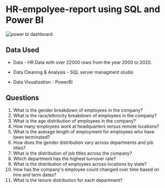 # HR-empolyee-report using SQL and Power BI

![power bi dashboard]((https://app.powerbi.com/view?r=eyJrIjoiZmNjMmU4ZmItNTgxNy00YWM1LTk0MWItODZkNDU1MzMxNGM2IiwidCI6ImRmODY3OWNkLWE4MGUtNDVkOC05OWFjLWM4M2VkN2ZmOTVhMCJ9))


## Data Used

- Data - HR Data with over 22000 rows from the year 2000 to 2020.

- Data Cleaning & Analysis - SQL server managment studio 

- Data Visualization - PowerBI

## Questions

1. What is the gender breakdown of employees in the company?
2. What is the race/ethnicity breakdown of employees in the company?
3. What is the age distribution of employees in the company?
4. How many employees work at headquarters versus remote locations?
5. What is the average length of employment for employees who have been terminated?
6. How does the gender distribution vary across departments and job titles?
7. What is the distribution of job titles across the company?
8. Which department has the highest turnover rate?
9. What is the distribution of employees across locations by state?
10. How has the company's employee count changed over time based on hire and term dates?
11. What is the tenure distribution for each department?
